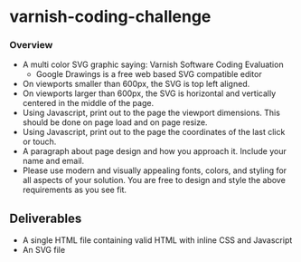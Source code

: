 # varnish-coding-challenge
### Overview
* A multi color SVG graphic saying: Varnish Software Coding Evaluation
    * Google Drawings is a free web based SVG compatible editor
* On viewports smaller than 600px, the SVG is top left aligned.
* On viewports larger than 600px, the SVG is horizontal and vertically centered in the
middle of the page.
* Using Javascript, print out to the page the viewport dimensions. This should be done on
page load and on page resize.
* Using Javascript, print out to the page the coordinates of the last click or touch.
* A paragraph about page design and how you approach it. Include your name and email.
* Please use modern and visually appealing fonts, colors, and styling for all aspects of
your solution. You are free to design and style the above requirements as you see fit.

## Deliverables
* A single HTML file containing valid HTML with inline CSS and Javascript
* An SVG file
